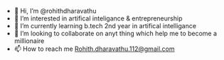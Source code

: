 - 👋 Hi, I’m @rohithdharavathu
- 👀 I’m interested in artifical inteligance & entrepreneurship 
- 🌱 I’m currently learning b.tech 2nd year in artifical intelligance
- 💞️ I’m looking to collaborate on anyt thing which help me to become a millionaire
- 📫 How to reach me Rohith.dharavathu.112@gmail.com

<!---
rohithdharavathu/rohithdharavathu is a ✨ special ✨ repository because its `README.md` (this file) appears on your GitHub profile.
You can click the Preview link to take a look at your changes.
--->
